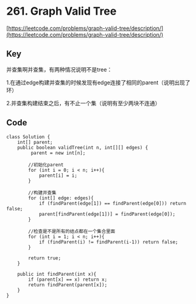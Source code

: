# 261. Graph Valid Tree
[https://leetcode.com/problems/graph-valid-tree/description/](https://leetcode.com/problems/graph-valid-tree/description/)

## Key
并查集啊并查集，有两种情况说明不是tree：

1.在通过edge构建并查集的时候发现有edge连接了相同的parent（说明出现了环） 

2.并查集构建结束之后，有不止一个集（说明有至少两块不连通）

## Code
```
class Solution {
    int[] parent;
    public boolean validTree(int n, int[][] edges) {
         parent = new int[n];
         
        //初始化parent
        for (int i = 0; i < n; i++){
            parent[i] = i;
        }
        
        //构建并查集
        for (int[] edge: edges){
            if (findParent(edge[1]) == findParent(edge[0])) return false;
            parent[findParent(edge[1])] = findParent(edge[0]);
        }
        
        //检查是不是所有的结点都在一个集合里面
        for (int i = 1; i < n; i++){
            if (findParent(i) != findParent(i-1)) return false;
        }
        
        return true;
    }
    
    public int findParent(int x){
        if (parent[x] == x) return x;
        return findParent(parent[x]);
    }
}
```
